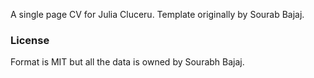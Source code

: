 A single page CV for Julia Cluceru. Template originally by Sourab Bajaj. 
### License
Format is MIT but all the data is owned by Sourabh Bajaj.
